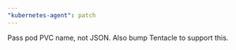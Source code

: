 ```yaml
---
"kubernetes-agent": patch
---
```


Pass pod PVC name, not JSON. Also bump Tentacle to support this.
